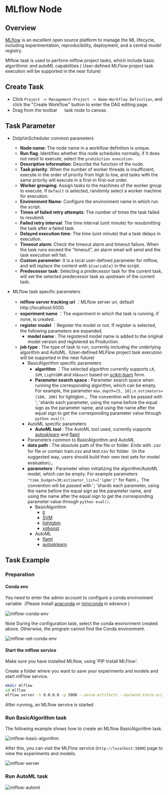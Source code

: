 # MLflow Node

## Overview

[MLflow](https://mlflow.org) is an excellent open source platform to manage the ML lifecycle, including experimentation,
reproducibility, deployment, and a central model registry.

Mlflow task is used to perform mlflow project tasks, which include basic algorithmic and autoML capabilities (
User-defined MLFlow project task execution will be supported in the near future)

## Create Task

- Click `Project -> Management-Project -> Name-Workflow Definition`, and click the "Create Workflow" button to enter the
  DAG editing page.
- Drag from the toolbar <img src="/img/tasks/icons/mlflow.png" width="15"/> task node to canvas.

## Task Parameter

- DolphinScheduler common parameters
    - **Node name**: The node name in a workflow definition is unique.
    - **Run flag**: Identifies whether this node schedules normally, if it does not need to execute, select
      the `prohibition execution`.
    - **Descriptive information**: Describe the function of the node.
    - **Task priority**: When the number of worker threads is insufficient, execute in the order of priority from high
      to low, and tasks with the same priority will execute in a first-in first-out order.
    - **Worker grouping**: Assign tasks to the machines of the worker group to execute. If `Default` is selected,
      randomly select a worker machine for execution.
    - **Environment Name**: Configure the environment name in which run the script.
    - **Times of failed retry attempts**: The number of times the task failed to resubmit.
    - **Failed retry interval**: The time interval (unit minute) for resubmitting the task after a failed task.
    - **Delayed execution time**: The time (unit minute) that a task delays in execution.
    - **Timeout alarm**: Check the timeout alarm and timeout failure. When the task runs exceed the "timeout", an alarm
      email will send and the task execution will fail.
    - **Custom parameter**: It is a local user-defined parameter for mlflow, and will replace the content
      with `${variable}` in the script.
    - **Predecessor task**: Selecting a predecessor task for the current task, will set the selected predecessor task as
      upstream of the current task.

- MLflow task specific parameters
    - **mlflow server tracking uri** ：MLflow server uri, default http://localhost:5000.
    - **experiment name** ：The experiment in which the task is running, if none, is created.
    - **register model** ：Register the model or not. If register is selected, the following parameters are expanded.
        - **model name** : The registered model name is added to the original model version and registered as
          Production.
    - **job type** : The type of task to run, currently including the underlying algorithm and AutoML. (User-defined
      MLFlow project task execution will be supported in the near future)
        - BasicAlgorithm specific parameters
            - **algorithm** ：The selected algorithm currently supports `LR`, `SVM`, `LightGBM` and `XGboost` based
              on [scikit-learn](https://scikit-learn.org/) form.
            - **Parameter search space** : Parameter search space when running the corresponding algorithm, which can be
              empty. For example, the parameter `max_depth=[5, 10];n_estimators=[100, 200]` for lightgbm 。The convention
              will be passed with '; 'shards each parameter, using the name before the equal sign as the parameter name,
              and using the name after the equal sign to get the corresponding parameter value through `python eval()`.
        - AutoML specific parameters
            - **AutoML tool** : The AutoML tool used, currently
              supports [autosklearn](https://github.com/automl/auto-sklearn)
              and [flaml](https://github.com/microsoft/FLAML)
        - Parameters common to BasicAlgorithm and AutoML
        - **data path** : The absolute path of the file or folder. Ends with .csv for file or contain train.csv and
          test.csv for folder（In the suggested way, users should build their own test sets for model evaluation）。
        - **parameters** : Parameter when initializing the algorithm/AutoML model, which can be empty. For example
          parameters `"time_budget=30;estimator_list=['lgbm']"` for flaml 。The convention will be passed with '; 'shards
          each parameter, using the name before the equal sign as the parameter name, and using the name after the equal
          sign to get the corresponding parameter value through `python eval()`.
            - BasicAlgorithm
                - [lr](https://scikit-learn.org/stable/modules/generated/sklearn.linear_model.LogisticRegression.html#sklearn.linear_model.LogisticRegression)
                - [SVM](https://scikit-learn.org/stable/modules/generated/sklearn.svm.SVC.html?highlight=svc#sklearn.svm.SVC)
                - [lightgbm](https://lightgbm.readthedocs.io/en/latest/pythonapi/lightgbm.LGBMClassifier.html#lightgbm.LGBMClassifier)
                - [xgboost](https://xgboost.readthedocs.io/en/stable/python/python_api.html#xgboost.XGBClassifier)
            - AutoML
                - [flaml](https://microsoft.github.io/FLAML/docs/reference/automl#automl-objects)
                - [autosklearn](https://automl.github.io/auto-sklearn/master/api.html)

## Task Example

### Preparation

#### Conda env

You need to enter the admin account to configure a conda environment variable（Please
install [anaconda](https://docs.continuum.io/anaconda/install/)
or [miniconda](https://docs.conda.io/en/latest/miniconda.html#installing ) in advance )

![mlflow-conda-env](/img/tasks/demo/mlflow-conda-env.png)

Note During the configuration task, select the conda environment created above. Otherwise, the program cannot find the
Conda environment.

![mlflow-set-conda-env](/img/tasks/demo/mlflow-set-conda-env.png)

#### Start the mlflow service

Make sure you have installed MLflow, using 'PIP Install MLFlow'.

Create a folder where you want to save your experiments and models and start mlFlow service.

```sh
mkdir mlflow
cd mlflow
mlflow server -h 0.0.0.0 -p 5000 --serve-artifacts --backend-store-uri sqlite:///mlflow.db
```

After running, an MLflow service is started

### Run BasicAlgorithm task

The following example shows how to create an MLflow BasicAlgorithm task.

![mlflow-basic-algorithm](/img/tasks/demo/mlflow-basic-algorithm.png)

After this, you can visit the MLFlow service (`http://localhost:5000`) page to view the experiments and models.

![mlflow-server](/img/tasks/demo/mlflow-server.png)

### Run AutoML task

![mlflow-automl](/img/tasks/demo/mlflow-automl.png)
